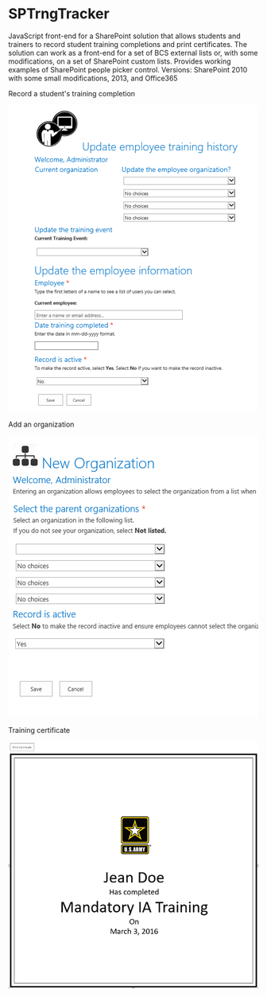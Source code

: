 # SPTrngTracker
JavaScript front-end for a SharePoint solution that allows students and trainers to record student training completions and print certificates. The solution can work as a front-end for a set of BCS external lists or, with some modifications, on a set of SharePoint custom lists. Provides working examples of SharePoint people picker control.
Versions: SharePoint 2010 with some small modifications, 2013, and Office365

Record a student's training completion

<kbd>
<img src="https://github.com/BeckyLash/SPTrngTracker/blob/master/img/registerstudent.PNG">
</kbd>

Add an organization

<kbd>
<img src="https://github.com/BeckyLash/SPTrngTracker/blob/master/img/updateorganization.PNG">
</kbd>

Training certificate

<kbd>
<img src="https://github.com/BeckyLash/SPTrngTracker/blob/master/img/trainingcertificate.png">
</kbd>
